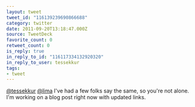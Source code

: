 ```yaml
---
layout: tweet
tweet_id: "116139239690866688"
category: twitter
date: 2011-09-20T13:18:47.000Z
source: TweetDeck
favorite_count: 0
retweet_count: 0
is_reply: true
in_reply_to_id: "116117334132920320"
in_reply_to_user: tessekkur
tags:
- tweet
---
```


[@tessekkur](https://twitter.com/@tessekkur) [@lima](https://twitter.com/@lima) I've had a few folks say the same, so you're not alone.  I'm working on a blog post right now with updated links.
